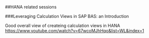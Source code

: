 ##HANA related sessions


###Leveraging Calculation Views in SAP BAS: an Introduction

Good overall view of createing calculation views in HANA
https://www.youtube.com/watch?v=67wcoMJhHqo&list=WL&index=1